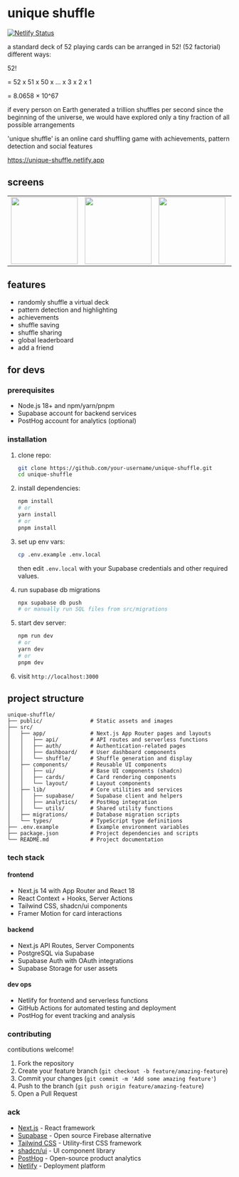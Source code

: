 # unique shuffle

[![Netlify Status](https://api.netlify.com/api/v1/badges/5e8bd144-63c7-46ab-ab91-4e47ff15d12c/deploy-status)](https://app.netlify.com/sites/unique-shuffle/deploys)

a standard deck of 52 playing cards can be arranged in 52! (52 factorial) different ways:

52!

= 52 x 51 x 50 x ... x 3 x 2 x 1

= 8.0658 × 10^67

if every person on Earth generated a trillion shuffles per second since the beginning of the universe, we would have explored only a tiny fraction of all possible arrangements

'unique shuffle' is an online card shuffling game with achievements, pattern detection and social features

https://unique-shuffle.netlify.app

## screens

<table>
   <tr>
      <td><img src="https://github.com/user-attachments/assets/9e9f4a03-ff1a-436c-acad-80beb9f47d22" width="150"></td>
      <td><img src="https://github.com/user-attachments/assets/f1618fb7-8f10-4d1e-977e-66c39e16f10c" width="150"></td>
      <td><img src="https://github.com/user-attachments/assets/7cda2cc5-d76b-4a32-b6b3-16e0c67444dd" width="150"></td>
      <td><img src="https://github.com/user-attachments/assets/b30a3713-4c79-43a4-bba4-28f23adf8119" width="150"></td>
      <td><img src="https://github.com/user-attachments/assets/ba8bced0-d281-47e0-992d-9a0993ec0364" width="150"></td>
      <td><img src="https://github.com/user-attachments/assets/859c2527-e4b7-4c84-8f9f-d14ba80dbaf4" width="150"></td>
      <td><img src="https://github.com/user-attachments/assets/eabd271c-71b7-4291-a978-a52e07f85384" width="150"></td>
   </tr>
</table>

## features

- randomly shuffle a virtual deck
- pattern detection and highlighting
- achievements
- shuffle saving
- shuffle sharing
- global leaderboard
- add a friend

## for devs

### prerequisites

- Node.js 18+ and npm/yarn/pnpm
- Supabase account for backend services
- PostHog account for analytics (optional)

### installation

1. clone repo:

   ```bash
   git clone https://github.com/your-username/unique-shuffle.git
   cd unique-shuffle
   ```

2. install dependencies:

   ```bash
   npm install
   # or
   yarn install
   # or
   pnpm install
   ```

3. set up env vars:

   ```bash
   cp .env.example .env.local
   ```

   then edit `.env.local` with your Supabase credentials and other required values.

4. run supabase db migrations

   ```bash
   npx supabase db push
   # or manually run SQL files from src/migrations
   ```

5. start dev server:

   ```bash
   npm run dev
   # or
   yarn dev
   # or
   pnpm dev
   ```

6. visit `http://localhost:3000`

## project structure

```
unique-shuffle/
├── public/               # Static assets and images
├── src/
│   ├── app/              # Next.js App Router pages and layouts
│   │   ├── api/          # API routes and serverless functions
│   │   ├── auth/         # Authentication-related pages
│   │   ├── dashboard/    # User dashboard components
│   │   └── shuffle/      # Shuffle generation and display
│   ├── components/       # Reusable UI components
│   │   ├── ui/           # Base UI components (shadcn)
│   │   ├── cards/        # Card rendering components
│   │   └── layout/       # Layout components
│   ├── lib/              # Core utilities and services
│   │   ├── supabase/     # Supabase client and helpers
│   │   ├── analytics/    # PostHog integration
│   │   └── utils/        # Shared utility functions
│   ├── migrations/       # Database migration scripts
│   └── types/            # TypeScript type definitions
├── .env.example          # Example environment variables
├── package.json          # Project dependencies and scripts
└── README.md             # Project documentation
```

### tech stack

#### frontend

- Next.js 14 with App Router and React 18
- React Context + Hooks, Server Actions
- Tailwind CSS, shadcn/ui components
- Framer Motion for card interactions

#### backend

- Next.js API Routes, Server Components
- PostgreSQL via Supabase
- Supabase Auth with OAuth integrations
- Supabase Storage for user assets

#### dev ops

- Netlify for frontend and serverless functions
- GitHub Actions for automated testing and deployment
- PostHog for event tracking and analysis

### contributing

contibutions welcome!

1. Fork the repository
2. Create your feature branch (`git checkout -b feature/amazing-feature`)
3. Commit your changes (`git commit -m 'Add some amazing feature'`)
4. Push to the branch (`git push origin feature/amazing-feature`)
5. Open a Pull Request

### ack

- [Next.js](https://nextjs.org/) - React framework
- [Supabase](https://supabase.io/) - Open source Firebase alternative
- [Tailwind CSS](https://tailwindcss.com/) - Utility-first CSS framework
- [shadcn/ui](https://ui.shadcn.com/) - UI component library
- [PostHog](https://posthog.com/) - Open-source product analytics
- [Netlify](https://netlify.com/) - Deployment platform
